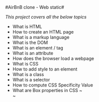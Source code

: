 #AirBnB clone - Web static#

*This project covers all the below topics*


- What is HTML
- How to create an HTML page
- What is a markup language
- What is the DOM
- What is an element / tag
- What is an attribute
- How does the browser load a webpage
- What is CSS
- How to add style to an element
- What is a class
- What is a selector
- How to compute CSS Specificity Value
- What are Box properties in CSS
~                                                                                                                                                                     
~                                    

